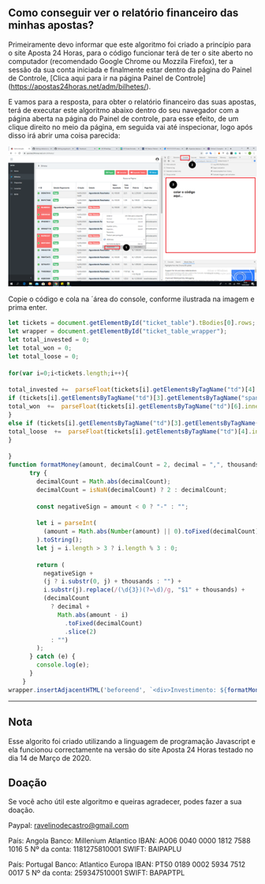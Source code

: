 ## Como conseguir ver o relatório financeiro das minhas apostas?
Primeiramente devo informar que este algoritmo foi criado a princípio para o site Aposta 24 Horas, para o código funcionar terá de ter o site aberto no computador (recomendado Google Chrome ou Mozzila Firefox), ter a sessão da sua conta iniciada e finalmente estar dentro da página do Painel de Controle, [Clica aqui para ir na página Painel de Controle] (https://apostas24horas.net/adm/bilhetes/).

E vamos para a resposta, para obter o relatório financeiro das suas apostas, terá de executar este algoritmo abaixo dentro do seu navegador com a página aberta na página do Painel de controle, para esse efeito, de um clique direito no meio da página, em seguida vai até inspecionar, logo após disso irá abrir uma coisa parecida:

![](instruções.png)

Copie o código e cola na ´área do console, conforme ilustrada na imagem e prima enter.

```javascript
let tickets = document.getElementById("ticket_table").tBodies[0].rows;
let wrapper = document.getElementById("ticket_table_wrapper");
let total_invested = 0;
let total_won = 0;
let total_loose = 0;

for(var i=0;i<tickets.length;i++){

total_invested +=  parseFloat(tickets[i].getElementsByTagName("td")[4].innerHTML.replace(/\.|\Kz/g, ""));
if (tickets[i].getElementsByTagName("td")[3].getElementsByTagName("span")[0].innerHTML== "Venceu, Ganhador Pago"){
total_won  +=  parseFloat(tickets[i].getElementsByTagName("td")[6].innerHTML.replace(/\.|\Kz/g, ""));
}
else if (tickets[i].getElementsByTagName("td")[3].getElementsByTagName("span")[0].innerHTML== "Não Venceu"){
total_loose  +=  parseFloat(tickets[i].getElementsByTagName("td")[4].innerHTML.replace(/\.|\Kz/g, ""));
}

}
function formatMoney(amount, decimalCount = 2, decimal = ",", thousands = ".") {
      try {
        decimalCount = Math.abs(decimalCount);
        decimalCount = isNaN(decimalCount) ? 2 : decimalCount;

        const negativeSign = amount < 0 ? "-" : "";

        let i = parseInt(
          (amount = Math.abs(Number(amount) || 0).toFixed(decimalCount))
        ).toString();
        let j = i.length > 3 ? i.length % 3 : 0;

        return (
          negativeSign +
          (j ? i.substr(0, j) + thousands : "") +
          i.substr(j).replace(/(\d{3})(?=\d)/g, "$1" + thousands) +
          (decimalCount
            ? decimal +
              Math.abs(amount - i)
                .toFixed(decimalCount)
                .slice(2)
            : "")
        );
      } catch (e) {
        console.log(e);
      }
    }
wrapper.insertAdjacentHTML('beforeend', `<div>Investimento: ${formatMoney(total_invested)} Kz</div><div>Total ganho: ${formatMoney(total_won)} Kz</div><div>Total perdido: ${formatMoney(total_loose)} Kz</div><div>NOTA: este algoritimo foi por <a href="https://github.com7ravelinodecastro">Ravelino de Castro </a>, especialmente para o site Aposta 24 horas, e ela só mostra as estátisticas das últimos 30 apostas.`);
```

---
## Nota
Esse algorito foi criado utilizando a linguagem de programação Javascript e ela funcionou correctamente na versão do site Aposta 24 Horas testado no dia 14 de Março de 2020.

## Doação
Se você acho útil este algoritmo e queiras agradecer, podes fazer a sua doação.

Paypal: ravelinodecastro@gmail.com

País: Angola
Banco: Millenium Atlantico
IBAN: AO06 0040 0000 1812 7588 1016 5
Nº da conta: 1181275810001
SWIFT: BAIPAPLU

País: Portugal
Banco: Atlantico Europa
IBAN: PT50 0189 0002 5934 7512 0017 5
Nº da conta: 259347510001
SWIFT: BAPAPTPL
